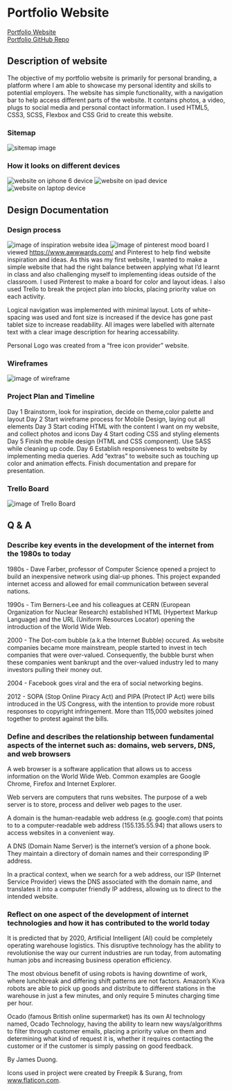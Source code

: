 # Portfolio Website
[Portfolio Website](https://jamesphongduong.github.io/website/)  
[Portfolio GitHub Repo](https://github.com/jamesphongduong/website)

## Description of website
The objective of my portfolio website is primarily for personal branding, a platform where I am able to showcase my personal identity and skills to potential employers. The website has simple functionality, with a navigation bar to help access different parts of the website. It contains photos, a video, plugs to social media and personal contact information. I used HTML5, CSS3, SCSS, Flexbox and CSS Grid to create this website. 

### Sitemap
![sitemap image](docs/sitemap.svg)

### How it looks on different devices
![website on iphone 6 device](docs/iphone6.png)
![website on ipad device](docs/ipad.png)
![website on laptop device](docs/laptop.png)

## Design Documentation
### Design process
![image of inspiration website idea](docs/inspiration.png)
![image of pinterest mood board](docs/pinterest.png)
I viewed https://www.awwwards.com/ and Pinterest to help find website inspiration and ideas. As this was my first website, I wanted to make a simple website that had the right balance between applying what I’d learnt in class and also challenging myself to implementing ideas outside of the classroom. 
I used Pinterest to make a board for color and layout ideas. I also used Trello to break the project plan into blocks, placing priority value on each activity. 

Logical navigation was implemented with minimal layout. Lots of white-spacing was used and font size is increased if the device has gone past tablet size to increase readability. 
All images were labelled with alternate text with a clear image description for hearing accessability. 

Personal Logo was created from a “free icon provider” website. 

### Wireframes
![image of wireframe](docs/Wireframe.png)

### Project Plan and Timeline 
Day 1
Brainstorm, look for inspiration, decide on theme,color palette and layout
Day 2
Start wireframe process for Mobile Design, laying out all elements 
Day 3 
Start coding HTML with the content I want on my website, and collect photos and icons 
Day 4
Start coding CSS and styling elements 
Day 5 
Finish the mobile design (HTML and CSS component). Use SASS while cleaning up code.
Day 6 
Establish responsiveness to website by implementing media queries. Add “extras” to website such as touching up color and animation effects. Finish documentation and prepare for presentation. 

### Trello Board
![image of Trello Board](docs/trello.png)

## Q & A
### Describe key events in the development of the internet from the 1980s to today
1980s - Dave Farber, professor of Computer Science opened a project to build an inexpensive network using dial-up phones. This project expanded internet access and allowed for email communication between several nations. 

1990s - Tim Berners-Lee and his colleagues at CERN (European Organization for Nuclear Research) established HTML (Hypertext Markup Language) and the URL (Uniform Resources Locator) opening the introduction of the World Wide Web.

2000 - The Dot-com bubble (a.k.a the Internet Bubble) occured. As website companies became more mainstream, people started to invest in tech companies that were over-valued.  Consequently, the bubble burst when these companies went bankrupt and the over-valued industry led to many investors pulling their money out. 

2004 - Facebook goes viral and the era of social networking begins. 

2012 - SOPA (Stop Online Piracy Act) and PIPA (Protect IP Act) were bills introduced in the US Congress, with the intention to provide more robust responses to copyright infringement. More than 115,000 websites joined together to protest against the bills. 

### Define and describes the relationship between fundamental aspects of the internet such as: domains, web servers, DNS, and web browsers
A web browser is a software application that allows us to access information on the World Wide Web. Common examples are Google Chrome, Firefox and Internet Explorer. 

Web servers are computers that runs websites. The purpose of a web server is to store, process and deliver web pages to the user. 

A domain is the human-readable web address (e.g. google.com) that points to to a computer-readable web address (155.135.55.94) that allows users to access websites in a convenient way. 

A DNS (Domain Name Server) is the internet’s version of a phone book. They maintain a directory of domain names and their corresponding IP address. 

In a practical context, when we search for a web address, our ISP (Internet Service Provider) views the DNS associated with the domain name, and translates it into a computer friendly IP address, allowing us to direct to the intended website.  

### Reflect on one aspect of the development of internet technologies and how it has contributed to the world today
It is predicted that by 2020, Artificial Intelligent (AI) could be completely operating warehouse logistics. This disruptive technology has the ability to revolutionise the way our current industries are run today, from automating human jobs and increasing business operation efficiency. 

The most obvious benefit of using robots is having downtime of work, where lunchbreak and differing shift patterns are not factors. Amazon’s Kiva robots are able to pick up goods and distribute to different stations in the warehouse in just a few minutes, and only require 5 minutes charging time per hour. 

Ocado (famous British online supermarket) has its own AI technology named, Ocado Technology, having the ability to learn new ways/algorithms to filter through customer emails, placing a priority value on them and determining what kind of request it is, whether it requires contacting the customer or if the customer is simply passing on good feedback.

By James Duong. 

Icons used in project were created by Freepik & Surang, from www.flaticon.com.



